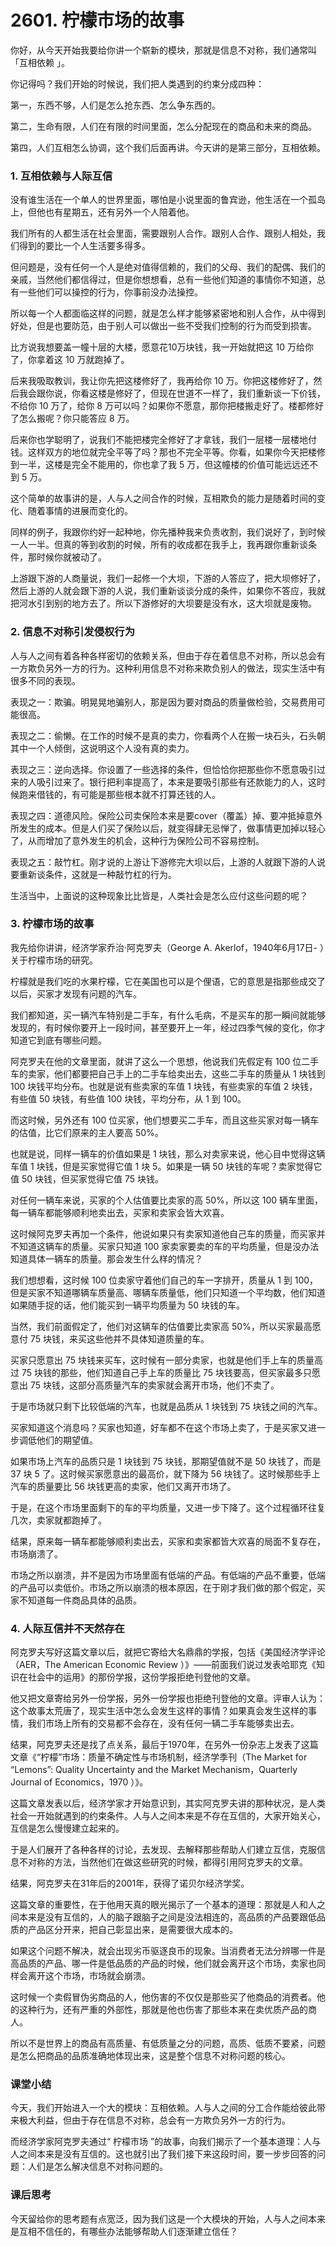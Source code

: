 # 2601. 柠檬市场的故事
你好，从今天开始我要给你讲一个崭新的模块，那就是信息不对称，我们通常叫 「互相依赖 」。

你记得吗？我们开始的时候说，我们把人类遇到的约束分成四种：

第一，东西不够，人们是怎么抢东西、怎么争东西的。

第二，生命有限，人们在有限的时间里面，怎么分配现在的商品和未来的商品。

第四，人们互相怎么协调，这个我们后面再讲。今天讲的是第三部分，互相依赖。

### 1. 互相依赖与人际互信
没有谁生活在一个单人的世界里面，哪怕是小说里面的鲁宾逊，他生活在一个孤岛上，但他也有星期五，还有另外一个人陪着他。

我们所有的人都生活在社会里面，需要跟别人合作。跟别人合作、跟别人相处，我们得到的要比一个人生活要多得多。

但问题是，没有任何一个人是绝对值得信赖的，我们的父母、我们的配偶、我们的亲戚，当然他们都信得过，但是你想想看，总有一些他们知道的事情你不知道，总有一些他们可以操控的行为，你事前没办法操控。

所以每一个人都面临这样的问题，就是怎么样才能够紧密地和别人合作，从中得到好处，但是也要防范，由于别人可以做出一些不受我们控制的行为而受到损害。

比方说我想要盖一幢十层的大楼，愿意花10万块钱，我一开始就把这 10 万给你了，你拿着这 10 万就跑掉了。

后来我吸取教训，我让你先把这楼修好了，我再给你 10 万。你把这楼修好了，然后我会跟你说，你看这楼是修好了，但现在世道不一样了，我们重新谈一下价钱，不给你 10 万了，给你 8 万可以吗？如果你不愿意，那你把楼搬走好了。楼都修好了怎么搬呢？你只能答应 8 万。

后来你也学聪明了，说我们不能把楼完全修好了才拿钱，我们一层楼一层楼地付钱。这样双方的地位就完全平等了吗？那也不完全平等。你看，如果你今天把楼修到一半，这楼是完全不能用的，你也拿了我 5 万，但这幢楼的价值可能远远还不到 5 万。

这个简单的故事讲的是，人与人之间合作的时候，互相欺负的能力是随着时间的变化、随着事情的进展而变化的。

同样的例子，我跟你约好一起种地，你先播种我来负责收割，我们说好了，到时候一人一半。但真的等到收割的时候，所有的收成都在我手上，我再跟你重新谈条件，那时候你就被动了。

上游跟下游的人商量说，我们一起修一个大坝，下游的人答应了，把大坝修好了，然后上游的人就会跟下游的人说，我们重新谈谈分成的条件，如果你不答应，我就把河水引到别的地方去了。所以下游修好的大坝要是没有水，这大坝就是废物。
 
### 2. 信息不对称引发侵权行为
人与人之间有着各种各样密切的依赖关系，但由于存在着信息不对称，所以总会有一方欺负另外一方的行为。这种利用信息不对称来欺负别人的做法，现实生活中有很多不同的表现。

表现之一：欺骗。明晃晃地骗别人，那是因为要对商品的质量做检验，交易费用可能很高。

表现之二：偷懒。在工作的时候不是真的卖力，你看两个人在搬一块石头，石头朝其中一个人倾倒，这说明这个人没有真的卖力。

表现之三：逆向选择。你设置了一些选择的条件，但恰恰你把那些你不愿意吸引过来的人吸引过来了。银行把利率提高了，本来是要吸引那些有还款能力的人，这时候跑来借钱的，有可能是那些根本就不打算还钱的人。

表现之四：道德风险。保险公司卖保险本来是要cover（覆盖）掉、要冲抵掉意外所发生的成本。但是人们买了保险以后，就变得肆无忌惮了，做事情更加掉以轻心了，从而增加了意外发生的机会，这种行为保险公司不容易控制。

表现之五：敲竹杠。刚才说的上游让下游修完大坝以后，上游的人就跟下游的人说要重新谈条件，这就是一种敲竹杠的行为。

生活当中，上面说的这种现象比比皆是，人类社会是怎么应付这些问题的呢？
### 3. 柠檬市场的故事
我先给你讲讲，经济学家乔治·阿克罗夫（George A. Akerlof，1940年6月17日- ）关于柠檬市场的研究。

柠檬就是我们吃的水果柠檬，它在美国也可以是个俚语，它的意思是指那些成交了以后，买家才发现有问题的汽车。

我们都知道，买一辆汽车特别是二手车，有什么毛病，不是买车的那一瞬间就能够发现的，有时候你要开上一段时间，甚至要开上一年，经过四季气候的变化，你才知道它到底有哪些问题。

阿克罗夫在他的文章里面，就讲了这么一个思想，他说我们先假定有 100 位二手车的卖家，他们都要把自己手上的二手车给卖出去，这些二手车的质量从 1 块钱到 100 块钱平均分布。也就是说有些卖家的车值 1 块钱，有些卖家的车值 2 块钱，有些值 50 块钱，有些值 100 块钱，平均分布，从 1 到 100。

而这时候，另外还有 100 位买家，他们想要买二手车，而且这些买家对每一辆车的估值，比它们原来的主人要高 50%。

也就是说，同样一辆车的价值如果是 1 块钱，那么对卖家来说，他心目中觉得这辆车值 1 块钱，但是买家觉得它值 1 块 5。如果是一辆 50 块钱的车呢？卖家觉得它值 50 块钱，但买家觉得它值 75 块钱。

对任何一辆车来说，买家的个人估值要比卖家的高 50%，所以这 100 辆车里面，每一辆车都能够顺利地卖出去，买家和卖家会皆大欢喜。

这时候阿克罗夫再加一个条件，他说如果只有卖家知道他自己车的质量，而买家并不知道这辆车的质量。买家只知道 100 家卖家要卖的车的平均质量，但是没办法知道具体一辆车的质量。那会发生什么样的情况？

我们想想看，这时候 100 位卖家守着他们自己的车一字排开，质量从 1 到 100，但是买家不知道哪辆车质量高、哪辆车质量低，他们只知道一个平均数，他们知道如果随手捉的话，他们能买到一辆平均质量为 50 块钱的车。

当然，我们前面假定了，他们对这辆车的估值要比卖家高 50%，所以买家最高愿意付 75 块钱，来买这些他并不具体知道质量的车。

买家只愿意出 75 块钱来买车，这时候有一部分卖家，也就是他们手上车的质量高过 75 块钱的那些，他们知道自己手上车的质量比 75 块钱要高，但买家最多只愿意出 75 块钱，这部分高质量汽车的卖家就会离开市场，他们不卖了。

于是市场就只剩下比较低端的汽车，也就是品质从 1 块钱到 75 块钱之间的汽车。

买家知道这个消息吗？买家也知道，好车都不在这个市场上卖了，于是买家又进一步调低他们的期望值。

如果市场上汽车的品质只是 1 块钱到 75 块钱，那期望值就不是 50 块钱了，而是 37 块 5 了。这时候买家愿意出的最高价，就下降为 56 块钱了。这时候那些手上汽车的质量要比 56 块钱更高的卖家，他们又离开市场了。

于是，在这个市场里面剩下的车的平均质量，又进一步下降了。这个过程循环往复几次，卖家就都跑掉了。

结果，原来每一辆车都能够顺利卖出去，买家和卖家都皆大欢喜的局面不复存在，市场崩溃了。

市场之所以崩溃，并不是因为市场里面有低端的产品。有低端的产品不重要，低端的产品可以卖低价。市场之所以崩溃的根本原因，在于刚才我们做的那个假定，买家不知道每一件商品具体的品质。
 
### 4. 人际互信并不天然存在
阿克罗夫写好这篇文章以后，就把它寄给大名鼎鼎的学报，包括《美国经济学评论（AER，The American Economic Review ）》——前面我们说过发表哈耶克《知识在社会中的运用》的那份学报，这份学报拒绝刊登他的文章。

他又把文章寄给另外一份学报，另外一份学报也拒绝刊登他的文章。评审人认为：这个故事太荒唐了，现实生活中怎么会发生这样的事情？如果真会发生这样的事情，我们市场上所有的交易都不会存在，没有任何一辆二手车能够卖出去。

结果，阿克罗夫还是找了点关系，最后于1970年，在另外一份杂志上发表了这篇文章《“柠檬”市场：质量不确定性与市场机制，经济学季刊（The Market for “Lemons”: Quality Uncertainty and the Market Mechanism，Quarterly Journal of Economics，1970 ）》。

这篇文章发表以后，经济学家才开始意识到，其实阿克罗夫讲的那种状况，是人类社会一开始就遇到的约束条件。人与人之间本来是不存在互信的，大家开始关心，互信是怎么慢慢建立起来的。

于是人们展开了各种各样的讨论，去发现、去解释那些帮助人们建立互信，克服信息不对称的方法，当然他们在做这些研究的时候，都得引用阿克罗夫的文章。

结果，阿克罗夫在31年后的2001年，获得了诺贝尔经济学奖。

这篇文章的重要性，在于他用天真的眼光揭示了一个基本的道理：那就是人和人之间本来是没有互信的，人的脑子跟脑子之间是没法相连的，高品质的产品要跟低品质的产品区分开来，把自己彰显出来，是需要很大成本的。

如果这个问题不解决，就会出现劣币驱逐良币的现象。当消费者无法分辨哪一件是高品质的产品、哪一件是低品质的产品的时候，他们就会离开这个市场，卖家也同样会离开这个市场，市场就会崩溃。

这时候一个卖假冒伪劣商品的人，他伤害的不仅仅是那些买了他商品的消费者。他的这种行为，还有严重的外部性，那就是他也伤害了那些本来在卖优质产品的商人。

所以不是世界上的商品有高质量、有低质量之分的问题，高质、低质不要紧，问题是怎么把商品的品质准确地体现出来，这是整个信息不对称问题的核心。

### 课堂小结
今天，我们开始进入一个大的模块：互相依赖。人与人之间的分工合作能给彼此带来极大利益，但由于存在信息不对称，总会有一方欺负另外一方的行为。

而经济学家阿克罗夫通过“ 柠檬市场 ”的故事，向我们揭示了一个基本道理：人与人之间本来是没有互信的。这也就引出了我们接下来这段时间，要一步步回答的问题：人们是怎么解决信息不对称问题的。     

### 课后思考
今天留给你的思考题有点宽泛，因为我们这是一个大模块的开始，人与人之间本来是互相不信任的，有哪些办法能够帮助人们逐渐建立信任？
